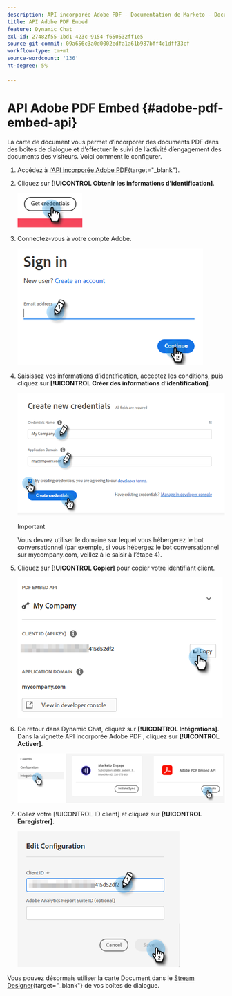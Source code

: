 ```yaml
---
description: API incorporée Adobe PDF - Documentation de Marketo - Documentation du produit
title: API Adobe PDF Embed
feature: Dynamic Chat
exl-id: 27482f55-1bd1-423c-9154-f650532ff1e5
source-git-commit: 09a656c3a0d0002edfa1a61b987bff4c1dff33cf
workflow-type: tm+mt
source-wordcount: '136'
ht-degree: 5%

---
```


# API Adobe PDF Embed {#adobe-pdf-embed-api}

La carte de document vous permet d’incorporer des documents PDF dans des boîtes de dialogue et d’effectuer le suivi de l’activité d’engagement des documents des visiteurs. Voici comment le configurer.

1. Accédez à [l’API incorporée Adobe PDF](https://udp.adobe.io/document-services/apis/pdf-embed/){target="_blank"}.

1. Cliquez sur **[!UICONTROL Obtenir les informations d’identification]**.

   ![](assets/adobe-pdf-embed-api-1.png)

1. Connectez-vous à votre compte Adobe.

   ![](assets/adobe-pdf-embed-api-2.png)

1. Saisissez vos informations d’identification, acceptez les conditions, puis cliquez sur **[!UICONTROL Créer des informations d’identification]**.

   ![](assets/adobe-pdf-embed-api-3.png)

   >[!IMPORTANT]
   >
   >Vous devrez utiliser le domaine sur lequel vous hébergerez le bot conversationnel (par exemple, si vous hébergez le bot conversationnel sur mycompany.com, veillez à le saisir à l’étape 4).

1. Cliquez sur **[!UICONTROL Copier]** pour copier votre identifiant client.

   ![](assets/adobe-pdf-embed-api-4.png)

1. De retour dans Dynamic Chat, cliquez sur **[!UICONTROL Intégrations]**. Dans la vignette API incorporée Adobe PDF , cliquez sur **[!UICONTROL Activer]**.

   ![](assets/adobe-pdf-embed-api-5.png)

1. Collez votre [!UICONTROL ID client] et cliquez sur **[!UICONTROL Enregistrer]**.

   ![](assets/adobe-pdf-embed-api-6.png)

Vous pouvez désormais utiliser la carte Document dans le [Stream Designer](/help/marketo/product-docs/demand-generation/dynamic-chat/automated-chat/stream-designer.md){target="_blank"} de vos boîtes de dialogue.
